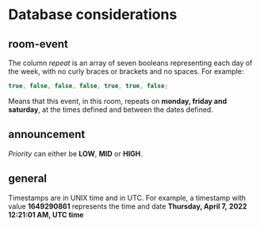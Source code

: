# Database considerations

## room-event

The column _repeat_ is an array of seven booleans representing each day of
the week, with no curly braces or brackets and no spaces. For example:

```javascript
true, false, false, false, true, true, false;
```

Means that this event, in this room, repeats on **monday, friday and**
**saturday**, at the times defined and between the dates defined.

## announcement

_Priority_ can either be **LOW**, **MID** or **HIGH**.

## general

Timestamps are in UNIX time and in UTC. For example, a timestamp with
value **1649290861** represents the time and date **Thursday, April 7,**
**2022 12:21:01 AM, UTC time**
